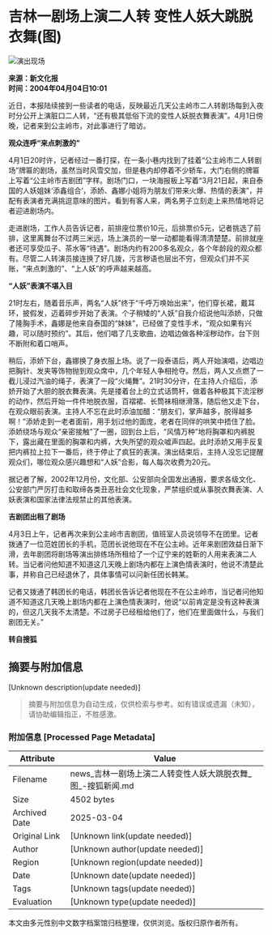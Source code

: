 # 吉林一剧场上演二人转 变性人妖大跳脱衣舞(图)

![演出现场](https://photo.sohu.com/2004/04/04/09/Img219730908.jpg)

**来源：新文化报**  
**时间：2004年04月04日10:01**

近日，本报陆续接到一些读者的电话，反映最近几天公主岭市二人转剧场每到入夜时分公开上演脏口二人转，“还有极其低俗下流的变性人妖脱衣舞表演”。4月1日傍晚，记者来到公主岭市，对此事进行了暗访。

**观众连呼“来点刺激的”**

4月1日20时许，记者经过一番打探，在一条小巷内找到了挂着“公主岭市二人转剧场”牌匾的剧场，虽然当时风雪交加，但是巷内却停着不少轿车，大门右侧的牌匾上写着“公主岭市吉剧团”字样。剧场门口，一块海报板上写着“3月21日起，来自泰国的人妖姐妹‘添鑫组合’，添娇、鑫娜小姐将为朋友们带来火爆、热情的表演”，并配有表演者充满挑逗意味的图片。看到有客人来，两名男子立刻走上来热情地将记者迎进剧场内。

走进剧场，工作人员告诉记者，前排座位票价10元，后排票价5元，记者挑选了前排，这里离舞台不过两三米远，场上演员的一举一动都能看得清清楚楚。前排就座者还可享受瓜子、茶水等“待遇”。剧场内约有200多名观众，各个年龄段的观众都有。尽管二人转演员接连换了好几拨，污言秽语也层出不穷，但观众们并不买账，“来点刺激的”、“上人妖”的呼声越来越高。

**“人妖”表演不堪入目**

21时左右，随着音乐声，两名“人妖”终于“千呼万唤始出来”，他们穿长裙，戴耳环，披假发，迈着碎步开始了表演。个子稍矮的“人妖”自我介绍说他叫添娇，只做了隆胸手术，鑫娜是他来自泰国的“妹妹”，已经做了变性手术，“观众如果有兴趣，可以随时预约”。其后，他们唱了几支歌曲，边唱边做各种淫秽动作，台下则不断附和着口哨声。

稍后，添娇下台，鑫娜换了身衣服上场。说了一段泰语后，两人开始演唱，边唱边把胸针、发夹等饰物抛到观众席中，几个年轻人争相抢夺。然后，两人又点燃了一截儿浸过汽油的绳子，表演了一段“火绳舞”。21时30分许，在主持人介绍后，添娇开始了大胆的脱衣舞表演。先是搂着台上的立式话筒杆，做着各种极其下流淫秽的动作，然后开始一件件地脱衣服，百褶裙、长筒袜相继滑落，随后他又走下台，在观众眼前表演。主持人不忘在此时添油加醋：“朋友们，掌声越多，脱得越多啊！”添娇走到一老者面前，用手划过他的面庞，老者在同伴的哄笑中捂住了脸。添娇绕场与观众“亲密接触”了一圈，回到台上后，“风情万种”地将胸罩和内裤脱下，露出藏在里面的胸罩和内裤，大失所望的观众嘘声四起。此时添娇又用手反复把内裤拉上拉下一番后，终于停止了疯狂的表演。演出结束后，主持人没忘记提醒观众们，哪位观众感兴趣想和“人妖”合影，每人每次收费为20元。

据记者了解，2002年12月份，文化部、公安部向全国发出通报，要求各级文化、公安部门严厉打击和取缔各类丑恶社会文化现象，严禁组织或从事脱衣舞表演、人妖表演和国家法律法规禁止的其他表演。

**吉剧团出租了剧场**

4月3日上午，记者再次来到公主岭市吉剧团，值班室人员说领导不在团里。记者拨通了一位范姓团长的手机，范团长说他现在不在公主岭。近年来剧团效益日渐下滑，去年剧团将剧场等演出排练场所租给了一个辽宁来的姓靳的人用来表演二人转。当记者问他知道不知道这几天晚上剧场内都在上演色情表演时，他说不清楚此事，并称自己已经退休了，具体事情可以问新任团长韩某。

记者又拨通了韩团长的电话，韩团长告诉记者他现在不在公主岭市，当记者问他知道不知道这几天晚上剧场内都在上演色情表演时，他说“以前肯定是没有这种表演的，但这几天我不太清楚。不过房子已经租给他们了，他们在里面做什么，与我们剧团无关。”

**转自搜狐**
<!-- tcd_original_link http://news.sohu.com/2004/04/04/09/news219730906.shtml -->


## 摘要与附加信息

<!-- tcd_abstract -->
[Unknown description(update needed)]
<!-- tcd_abstract_end -->

> 摘要与附加信息为自动生成，仅供检索与参考。如有错误或遗漏（未知），请协助编辑指正，不胜感激。

### 附加信息 [Processed Page Metadata]

| Attribute       | Value                                  |
|-----------------|----------------------------------------|
| Filename        | news_吉林一剧场上演二人转变性人妖大跳脱衣舞_图_-搜狐新闻.md                             |
| Size            | 4502 bytes                           |
| Archived Date   | 2025-03-04                             |
| Original Link   | [Unknown link(update needed)]                       |
| Author          | [Unknown author(update needed)]                               |
| Region          | [Unknown region(update needed)]                               |
| Date            | [Unknown date(update needed)]                                 |
| Tags            | [Unknown tags(update needed)]                                 |
| Evaluation            | [Unknown type(update needed)]                                 |
<!-- tcd_table_end -->

本文由多元性别中文数字档案馆归档整理，仅供浏览。版权归原作者所有。
